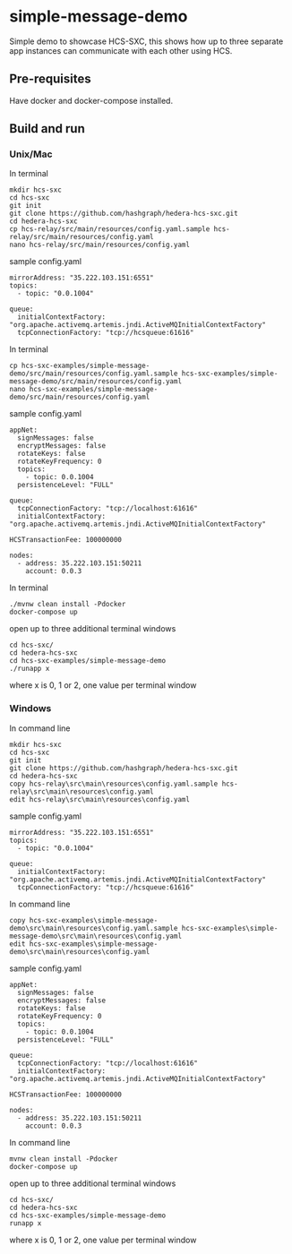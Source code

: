 # simple-message-demo

Simple demo to showcase HCS-SXC, this shows how up to three separate app instances can communicate with each other using HCS.

## Pre-requisites

Have docker and docker-compose installed.

## Build and run

### Unix/Mac

In terminal

```shell
mkdir hcs-sxc
cd hcs-sxc
git init
git clone https://github.com/hashgraph/hedera-hcs-sxc.git
cd hedera-hcs-sxc
cp hcs-relay/src/main/resources/config.yaml.sample hcs-relay/src/main/resources/config.yaml
nano hcs-relay/src/main/resources/config.yaml
```

sample config.yaml

```
mirrorAddress: "35.222.103.151:6551"
topics:
  - topic: "0.0.1004"

queue:
  initialContextFactory: "org.apache.activemq.artemis.jndi.ActiveMQInitialContextFactory"
  tcpConnectionFactory: "tcp://hcsqueue:61616"
```

In terminal

```shell
cp hcs-sxc-examples/simple-message-demo/src/main/resources/config.yaml.sample hcs-sxc-examples/simple-message-demo/src/main/resources/config.yaml
nano hcs-sxc-examples/simple-message-demo/src/main/resources/config.yaml
```

sample config.yaml

```
appNet:
  signMessages: false
  encryptMessages: false
  rotateKeys: false
  rotateKeyFrequency: 0
  topics:
    - topic: 0.0.1004
  persistenceLevel: "FULL"

queue:
  tcpConnectionFactory: "tcp://localhost:61616"
  initialContextFactory: "org.apache.activemq.artemis.jndi.ActiveMQInitialContextFactory"
    
HCSTransactionFee: 100000000

nodes:
  - address: 35.222.103.151:50211
    account: 0.0.3
```

In terminal

```shell
./mvnw clean install -Pdocker
docker-compose up
```

open up to three additional terminal windows

```shell
cd hcs-sxc/
cd hedera-hcs-sxc
cd hcs-sxc-examples/simple-message-demo
./runapp x
```

where x is 0, 1 or 2, one value per terminal window

### Windows

In command line

```shell
mkdir hcs-sxc
cd hcs-sxc
git init
git clone https://github.com/hashgraph/hedera-hcs-sxc.git
cd hedera-hcs-sxc
copy hcs-relay\src\main\resources\config.yaml.sample hcs-relay\src\main\resources\config.yaml
edit hcs-relay\src\main\resources\config.yaml
```

sample config.yaml

```
mirrorAddress: "35.222.103.151:6551"
topics:
  - topic: "0.0.1004"

queue:
  initialContextFactory: "org.apache.activemq.artemis.jndi.ActiveMQInitialContextFactory"
  tcpConnectionFactory: "tcp://hcsqueue:61616"
```

In command line

```shell
copy hcs-sxc-examples\simple-message-demo\src\main\resources\config.yaml.sample hcs-sxc-examples\simple-message-demo\src\main\resources\config.yaml
edit hcs-sxc-examples\simple-message-demo\src\main\resources\config.yaml
```

sample config.yaml

```
appNet:
  signMessages: false
  encryptMessages: false
  rotateKeys: false
  rotateKeyFrequency: 0
  topics:
    - topic: 0.0.1004
  persistenceLevel: "FULL"

queue:
  tcpConnectionFactory: "tcp://localhost:61616"
  initialContextFactory: "org.apache.activemq.artemis.jndi.ActiveMQInitialContextFactory"
    
HCSTransactionFee: 100000000

nodes:
  - address: 35.222.103.151:50211
    account: 0.0.3
```

In command line

```shell
mvnw clean install -Pdocker
docker-compose up
```

open up to three additional terminal windows

```shell
cd hcs-sxc/
cd hedera-hcs-sxc
cd hcs-sxc-examples/simple-message-demo
runapp x
```

where x is 0, 1 or 2, one value per terminal window

